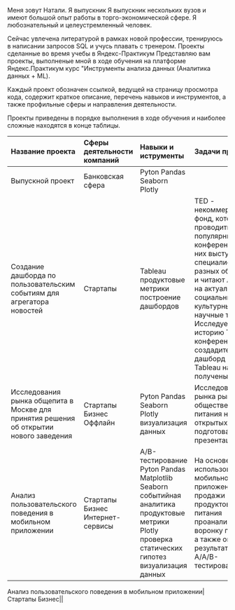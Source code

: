 Меня зовут Натали.
Я выпускник 
Я выпускник нескольких вузов и имеют большой опыт работы в торго-экономической сфере.
Я любознательный и целеустремленный человек.

Сейчас увлечена литературой в рамках новой профессии, тренируюсь в написании запросов SQL и учусь плавать с тренером.
Проекты сделанные во время учебы в Яндекс-Практикум
Представляю вам проекты, выполненые мной в ходе обучения на платформе Яндекс.Практикум курс "Инструменты анализа данных (Аналитика данных + ML).

Каждый проект обозначен ссылкой, ведущей на страницу просмотра кода, содержит краткое описание, перечень навыков и инструментов, а также профильные сферы и направления деятельности.

Проекты приведены в порядке выполнения в ходе обучения и наиболее сложные находятся в конце таблицы.

Название проекта | Сферы деятельности компаний  | Навыки и иструменты | Задачи проекта
:----------------|:-----------------------------|:--------------------|:--------------
Выпускной проект|Банковская сфера|Pyton Pandas Seaborn Plotly| 
Создание дашборда по пользовательским событиям для агрегатора новостей|Стартапы|Tableau продуктовые метрики построение дашбордов|TED - некоммерческий фонд, который проводить популярные конференции. На них выступают специалисты разных областей и читают лекции на актуальные социальные, культурные и научные темы. Исследуете историю TED-конференций и создадите дашборд в Tableau на основе полученых знаний
Исследования рынка общепита в Москве для принятия решения об открытии нового заведения|Стартапы Бизнес Оффлайн|Pyton Pandas Seaborn Plotly визуализация данных|Исследование рынка рынка общественного питания на основе открытых данных, подготова презентации 
Анализ пользовательского поведения в мобильном приложении|Стартапы Бизнес Интернет-сервисы|А/В-тестирование Pyton Pandas Matplotlib Seaborn событийная аналитика продуктовые метрики Plotly проверка статических гипотез визуализация данных |На основе данных использования мобильного приложения для продажи продуктов питания проанализировать воронку продаж, а также оценить результаты A/A/B-тестирования 

Анализ пользовательского поведения в мобильном приложении|Стартапы Бизнес||


